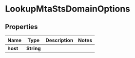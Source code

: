 

# LookupMtaStsDomainOptions


## Properties

| Name | Type | Description | Notes |
|------------ | ------------- | ------------- | -------------|
|**host** | **String** |  |  |



